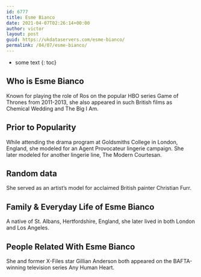 ```yaml
---
id: 6777
title: Esme Bianco
date: 2021-04-07T02:26:14+00:00
author: victor
layout: post
guid: https://ukdataservers.com/esme-bianco/
permalink: /04/07/esme-bianco/
---
```


* some text
{: toc}


## Who is Esme Bianco



Known for playing the role of Ros on the popular HBO series Game of Thrones from 2011-2013, she also appeared in such British films as Chemical Wedding and The Big I Am.

                
                
                
## Prior to Popularity



While attending the drama program at Goldsmiths College in London, England, she modeled for an Agent Provocateur lingerie campaign. She later modeled for another lingerie line, The Modern Courtesan.

                
                
                
## Random data



She served as an artist&#8217;s model for acclaimed British painter Christian Furr.

                
                
                
## Family & Everyday Life of Esme Bianco



A native of St. Albans, Hertfordshire, England, she later lived in both London and Los Angeles.

                
                
                
## People Related With Esme Bianco



She and former X-Files star Gillian Anderson both appeared on the BAFTA-winning television series Any Human Heart.

                
              
            
          
          
          